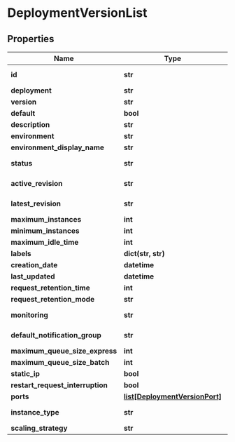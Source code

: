 # DeploymentVersionList

## Properties
Name | Type | Notes
------------ | ------------- | -------------
**id** | **str** | [optional] [readonly]
**deployment** | **str** |
**version** | **str** |
**default** | **bool** | [optional]
**description** | **str** | [optional]
**environment** | **str** | [optional]
**environment_display_name** | **str** | [optional]
**status** | **str** | [optional] [readonly]
**active_revision** | **str** | [optional] [readonly]
**latest_revision** | **str** | [optional] [readonly]
**maximum_instances** | **int** | [optional]
**minimum_instances** | **int** | [optional]
**maximum_idle_time** | **int** | [optional]
**labels** | **dict(str, str)** | [optional]
**creation_date** | **datetime** | [optional]
**last_updated** | **datetime** | [optional]
**request_retention_time** | **int** | [optional]
**request_retention_mode** | **str** |
**monitoring** | **str** | [optional] [readonly]
**default_notification_group** | **str** | [optional] [readonly]
**maximum_queue_size_express** | **int** | [optional]
**maximum_queue_size_batch** | **int** | [optional]
**static_ip** | **bool** | [optional]
**restart_request_interruption** | **bool** | [optional]
**ports** | [**list[DeploymentVersionPort]**](DeploymentVersionPort.md) | [optional]
**instance_type** | **str** | [optional] [readonly]
**scaling_strategy** | **str** |


